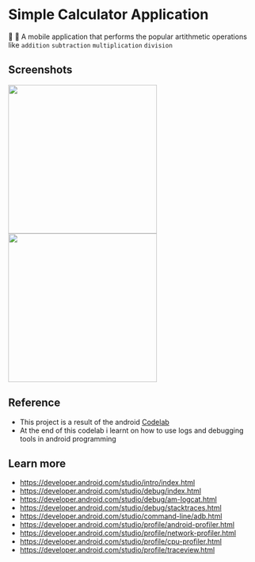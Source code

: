 # Simple Calculator Application
:rocket: :iphone: A mobile application that performs the popular artithmetic operations like `addition` `subtraction` `multiplication` `division`


## Screenshots

<img src="https://user-images.githubusercontent.com/18614379/55276822-8350fa00-52f8-11e9-8342-9799c02b8f47.png" width="300px" /> <img src="https://user-images.githubusercontent.com/18614379/55276823-8350fa00-52f8-11e9-9db6-6682f4cdfca7.png" width="300px" />

## Reference
- This project is a result of the android <a href="https://codelabs.developers.google.com/codelabs/android-training-using-debugger/index.html?index=..%2F..android-training">Codelab</a>
- At the end of this codelab i learnt on how to use logs and debugging tools in android programming

## Learn more
- https://developer.android.com/studio/intro/index.html
- https://developer.android.com/studio/debug/index.html
- https://developer.android.com/studio/debug/am-logcat.html
- https://developer.android.com/studio/debug/stacktraces.html
- https://developer.android.com/studio/command-line/adb.html
- https://developer.android.com/studio/profile/android-profiler.html
- https://developer.android.com/studio/profile/network-profiler.html
- https://developer.android.com/studio/profile/cpu-profiler.html
- https://developer.android.com/studio/profile/traceview.html
